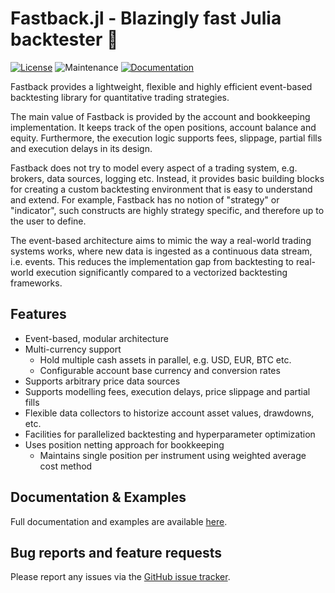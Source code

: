 # Fastback.jl - Blazingly fast Julia backtester 🚀

[![License](https://img.shields.io/badge/License-MIT-yellow.svg)](./LICENSE)
![Maintenance](https://img.shields.io/maintenance/yes/2024)
[![Documentation](https://img.shields.io/badge/docs-stable-blue.svg)](https://rbeeli.github.io/Fastback.jl/docs/build/index.html)

Fastback provides a lightweight, flexible and highly efficient event-based backtesting library for quantitative trading strategies.

The main value of Fastback is provided by the account and bookkeeping implementation.
It keeps track of the open positions, account balance and equity.
Furthermore, the execution logic supports fees, slippage, partial fills and execution delays in its design.

Fastback does not try to model every aspect of a trading system, e.g. brokers, data sources, logging etc.
Instead, it provides basic building blocks for creating a custom backtesting environment that is easy to understand and extend.
For example, Fastback has no notion of "strategy" or "indicator", such constructs are highly strategy specific, and therefore up to the user to define.

The event-based architecture aims to mimic the way a real-world trading systems works, where new data is ingested as a continuous data stream, i.e. events.
This reduces the implementation gap from backtesting to real-world execution significantly compared to a vectorized backtesting frameworks.

## Features

- Event-based, modular architecture
- Multi-currency support
  - Hold multiple cash assets in parallel, e.g. USD, EUR, BTC etc.
  - Configurable account base currency and conversion rates
- Supports arbitrary price data sources
- Supports modelling fees, execution delays, price slippage and partial fills
- Flexible data collectors to historize account asset values, drawdowns, etc.
- Facilities for parallelized backtesting and hyperparameter optimization
- Uses position netting approach for bookkeeping
  - Maintains single position per instrument using weighted average cost method

## Documentation & Examples

Full documentation and examples are available [here](https://rbeeli.github.io/Fastback.jl/docs/build/index.html).

## Bug reports and feature requests

Please report any issues via the [GitHub issue tracker](https://github.com/rbeeli/Fastback.jl/issues).
